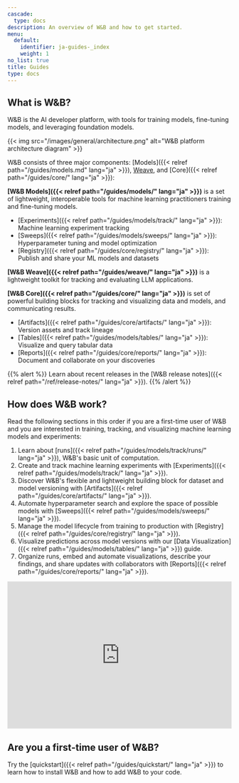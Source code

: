 ```yaml
---
cascade:
  type: docs
description: An overview of W&B and how to get started.
menu:
  default:
    identifier: ja-guides-_index
    weight: 1
no_list: true
title: Guides
type: docs
---
```


## What is W&B?

W&B is the AI developer platform, with tools for training models, fine-tuning models, and leveraging foundation models.

{{< img src="/images/general/architecture.png" alt="W&B platform architecture diagram" >}}

W&B consists of three major components: [Models]({{< relref path="/guides/models.md" lang="ja" >}}), [Weave](https://wandb.github.io/weave/), and [Core]({{< relref path="/guides/core/" lang="ja" >}}):

**[W&B Models]({{< relref path="/guides/models/" lang="ja" >}})** is a set of lightweight, interoperable tools for machine learning practitioners training and fine-tuning models.
- [Experiments]({{< relref path="/guides/models/track/" lang="ja" >}}): Machine learning experiment tracking
- [Sweeps]({{< relref path="/guides/models/sweeps/" lang="ja" >}}): Hyperparameter tuning and model optimization
- [Registry]({{< relref path="/guides/core/registry/" lang="ja" >}}): Publish and share your ML models and datasets

**[W&B Weave]({{< relref path="/guides/weave/" lang="ja" >}})** is a lightweight toolkit for tracking and evaluating LLM applications.

**[W&B Core]({{< relref path="/guides/core/" lang="ja" >}})** is set of powerful building blocks for tracking and visualizing data and models, and communicating results.
- [Artifacts]({{< relref path="/guides/core/artifacts/" lang="ja" >}}): Version assets and track lineage
- [Tables]({{< relref path="/guides/models/tables/" lang="ja" >}}): Visualize and query tabular data
- [Reports]({{< relref path="/guides/core/reports/" lang="ja" >}}): Document and collaborate on your discoveries

{{% alert %}}
Learn about recent releases in the [W&B release notes]({{< relref path="/ref/release-notes/" lang="ja" >}}).
{{% /alert %}}

## How does W&B work?

Read the following sections in this order if you are a first-time user of W&B and you are interested in training, tracking, and visualizing machine learning models and experiments:

1. Learn about [runs]({{< relref path="/guides/models/track/runs/" lang="ja" >}}), W&B's basic unit of computation.
2. Create and track machine learning experiments with [Experiments]({{< relref path="/guides/models/track/" lang="ja" >}}).
3. Discover W&B's flexible and lightweight building block for dataset and model versioning with [Artifacts]({{< relref path="/guides/core/artifacts/" lang="ja" >}}).
4. Automate hyperparameter search and explore the space of possible models with [Sweeps]({{< relref path="/guides/models/sweeps/" lang="ja" >}}).
5. Manage the model lifecycle from training to production with [Registry]({{< relref path="/guides/core/registry/" lang="ja" >}}).
6. Visualize predictions across model versions with our [Data Visualization]({{< relref path="/guides/models/tables/" lang="ja" >}}) guide.
7. Organize runs, embed and automate visualizations, describe your findings, and share updates with collaborators with [Reports]({{< relref path="/guides/core/reports/" lang="ja" >}}).

<iframe width="100%" height="330" src="https://www.youtube.com/embed/tHAFujRhZLA" title="Weights &amp; Biases End-to-End Demo" frameborder="0" allow="accelerometer; autoplay; clipboard-write; encrypted-media; gyroscope; picture-in-picture; web-share" allowfullscreen></iframe>

## Are you a first-time user of W&B?

Try the [quickstart]({{< relref path="/guides/quickstart/" lang="ja" >}}) to learn how to install W&B and how to add W&B to your code.